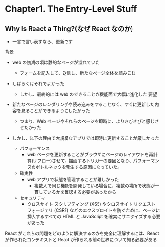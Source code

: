# Chapter1. The Entry-Level Stuff

## Why Is React a Thing?(なぜ React なのか)

- 一言で言い表すなら、更新です

背景

- web の初期の頃は静的なページが溢れていた
  - フォームを記入して、送信し、新たなページ全体を読みこむ
- しばらくはそれでよかった
  - しかし、最終的には web のできることが機能面で大幅に進化した
    要望
- 新たなページのレンダリングや読み込みをすることなく、すぐに更新した内容を見ることができるようにしたかった

  - つまり、Web ページやそれらのページを即時に、よりきびきびと感じさせたかった

- しかし、以下の理由で大規模なアプリでは即時に更新することが厳しかった
  - パフォーマンス
    - web ページを更新することがブラウザにページのレイアウトを再計算(リフロー)させて、描画するトリガーの要因となり、パフォーマンスのボトルネックを発生する原因になっていた。
  - 確実性
    - web アプリで状態を管理することが難しかった
      - 複数人で同じ機能を開発している場合に、複数の場所で状態が一貫しているかを確認する必要があったから
  - セキュリティ
    - クロスサイト スクリプティング (XSS) やクロスサイト リクエスト フォージェリ (CSRF) などのエクスプロイトを防ぐために、ページに挿入するすべての HTML と JavaScript を確実にサニタイズする必要があった

React がこれらの問題をどのように解決するのかを完全に理解するには、React が作られたコンテキストと React が作られる前の世界について知る必要がある
